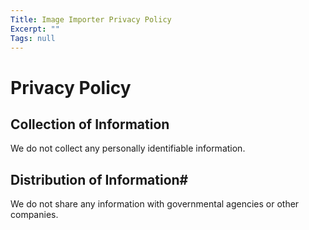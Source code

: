 ```yaml
---
Title: Image Importer Privacy Policy
Excerpt: ""
Tags: null
---
```

# Privacy Policy

## Collection of Information

We do not collect any personally identifiable information. 

## Distribution of Information#

We do not share any information with governmental agencies or other companies.